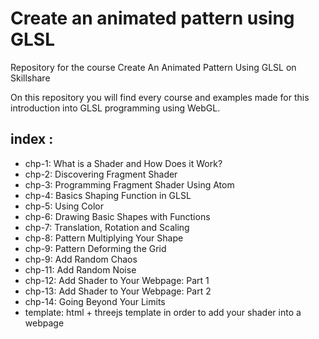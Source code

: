 # Create an animated pattern using GLSL
Repository for the course Create An Animated Pattern Using GLSL on Skillshare

On this repository you will find every course and examples made for this introduction into GLSL programming using WebGL.

## index : 

* chp-1: What is a Shader and How Does it Work?
* chp-2: Discovering Fragment Shader
* chp-3: Programming Fragment Shader Using Atom
* chp-4: Basics Shaping Function in GLSL
* chp-5: Using Color
* chp-6: Drawing Basic Shapes with Functions
* chp-7: Translation, Rotation and Scaling
* chp-8: Pattern Multiplying Your Shape
* chp-9: Pattern Deforming the Grid
* chp-9: Add Random Chaos
* chp-11: Add Random Noise
* chp-12: Add Shader to Your Webpage: Part 1
* chp-13: Add Shader to Your Webpage: Part 2
* chp-14: Going Beyond Your Limits
* template: html + threejs template in order to add your shader into a webpage

